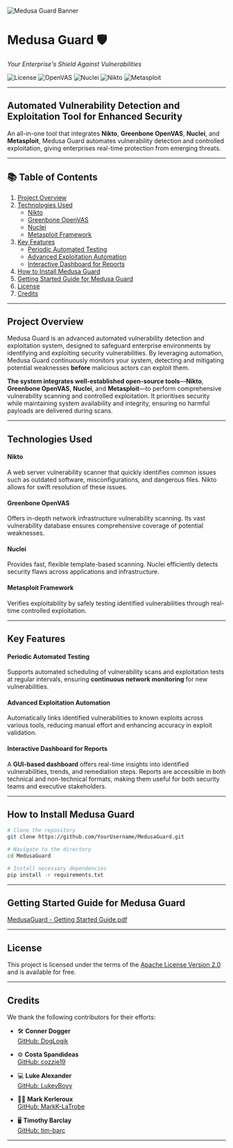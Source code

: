 ![Medusa Guard Banner](https://github.com/user-attachments/assets/ba744d99-b6a2-4f27-adbd-1ef93332d052)

# Medusa Guard 🛡️  
_Your Enterprise's Shield Against Vulnerabilities_

![License](https://img.shields.io/badge/License-Apache_2.0-blue.svg)
![OpenVAS](https://img.shields.io/badge/Tool-OpenVAS-green.svg)
![Nuclei](https://img.shields.io/badge/Tool-Nuclei-yellow.svg)
![Nikto](https://img.shields.io/badge/Tool-Nikto-orange.svg)
![Metasploit](https://img.shields.io/badge/Tool-Metasploit-red.svg)

---

## Automated Vulnerability Detection and Exploitation Tool for Enhanced Security

An all-in-one tool that integrates **Nikto**, **Greenbone OpenVAS**, **Nuclei**, and **Metasploit**, Medusa Guard automates vulnerability detection and controlled exploitation, giving enterprises real-time protection from emerging threats.

---

## 📚 **Table of Contents**
1. [Project Overview](#project-overview)
2. [Technologies Used](#technologies-used)
   - [Nikto](#nikto)
   - [Greenbone OpenVAS](#greenbone-openvas)
   - [Nuclei](#nuclei)
   - [Metasploit Framework](#metasploit-framework)
3. [Key Features](#key-features)
   - [Periodic Automated Testing](#periodic-automated-testing)
   - [Advanced Exploitation Automation](#advanced-exploitation-automation)
   - [Interactive Dashboard for Reports](#interactive-dashboard-for-reports)
4. [How to Install Medusa Guard](#how-to-install-medusa-guard)
5. [Getting Started Guide for Medusa Guard](#getting-started-guide-for-medusa-guard)
6. [License](#license)
7. [Credits](#credits)

---

## **Project Overview**

Medusa Guard is an advanced automated vulnerability detection and exploitation system, designed to safeguard enterprise environments by identifying and exploiting security vulnerabilities. By leveraging automation, Medusa Guard continuously monitors your system, detecting and mitigating potential weaknesses **before** malicious actors can exploit them.

**The system integrates well-established open-source tools**—**Nikto**, **Greenbone OpenVAS**, **Nuclei**, and **Metasploit**—to perform comprehensive vulnerability scanning and controlled exploitation. It prioritises security while maintaining system availability and integrity, ensuring no harmful payloads are delivered during scans.

---

## **Technologies Used**

#### Nikto 
A web server vulnerability scanner that quickly identifies common issues such as outdated software, misconfigurations, and dangerous files. Nikto allows for swift resolution of these issues.

#### Greenbone OpenVAS 
Offers in-depth network infrastructure vulnerability scanning. Its vast vulnerability database ensures comprehensive coverage of potential weaknesses.

#### Nuclei
Provides fast, flexible template-based scanning. Nuclei efficiently detects security flaws across applications and infrastructure.

#### Metasploit Framework
Verifies exploitability by safely testing identified vulnerabilities through real-time controlled exploitation.

---

## **Key Features**

#### Periodic Automated Testing
Supports automated scheduling of vulnerability scans and exploitation tests at regular intervals, ensuring **continuous network monitoring** for new vulnerabilities.

#### Advanced Exploitation Automation
Automatically links identified vulnerabilities to known exploits across various tools, reducing manual effort and enhancing accuracy in exploit validation.

#### Interactive Dashboard for Reports
A **GUI-based dashboard** offers real-time insights into identified vulnerabilities, trends, and remediation steps. Reports are accessible in both technical and non-technical formats, making them useful for both security teams and executive stakeholders.

---

## **How to Install Medusa Guard**

```bash
# Clone the repository
git clone https://github.com/YourUsername/MedusaGuard.git

# Navigate to the directory
cd MedusaGuard

# Install necessary dependencies
pip install -r requirements.txt
```

---

## **Getting Started Guide for Medusa Guard**
[MedusaGuard - Getting Started Guide.pdf](https://github.com/user-attachments/files/17359582/MedusaGuard.-.Getting.Started.Guide.pdf)

---

## **License**  
This project is licensed under the terms of the [Apache License Version 2.0](https://www.apache.org/licenses/LICENSE-2.0) and is available for free.

---

## **Credits**

We thank the following contributors for their efforts:

- 🛠️ **Conner Dogger**  
  [GitHub: DogLogik](https://github.com/DogLogik)

- ⚙️ **Costa Spandideas**  
  [GitHub: cozzie19](https://github.com/cozzie19)

- 💻 **Luke Alexander**  
  [GitHub: LukeyBoyy](https://github.com/LukeyBoyy)

- 🧑‍💻 **Mark Kerleroux**  
  [GitHub: MarkK-LaTrobe](https://github.com/MarkK-LaTrobe)

- 🖥️ **Timothy Barclay**  
  [GitHub: tim-barc](https://github.com/tim-barc)

---
